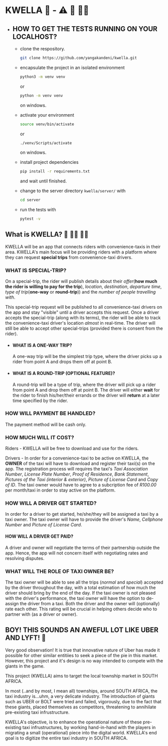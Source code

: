 # KWELLA 🚖 - ⚠️ 🚧 👷‍♂️

* ## HOW TO GET THE TESTS RUNNING ON YOUR LOCALHOST?

  * clone the respository.

    ```bash
    git clone https://github.com/yangakandeni/kwella.git
    ```

  * encapsulate the project in an isolated environment

    ```bash
    python3 -m venv venv
    ```

    or

    ```bash
    python -m venv venv
    ```

    on windows.

  * activate your environment
  
    ```bash
    source venv/bin/activate
    ```

    or

    ```bash
    ./venv/Scripts/activate
    ```

    on windows.

  * install project dependencies

    ```bash
    pip install -r requirements.txt
    ```

    and wait until finished.

  * change to the server directory `kwella/server/` with
  
    ```bash
    cd server
    ```

  * run the tests with

    ```bash
    pytest -v
    ```

## What is KWELLA? 🚕 🙋‍♂️ 🙋‍♀️

KWELLA will be an app that connects riders with convenience-taxis in their area. KWELLA's main focus will be providing riders with a platform where they can request **special trips** from convenience-taxi drivers.

### WHAT IS SPECIAL-TRIP?

On a special-trip, the rider will publish details about their _offer_(**how much the rider is willing to pay for the trip**), _location_, _destination_, _departure time_, _type of trip_(**one-way** or **round-trip**)) and the _number of people travelling with_.

This special-trip request will be published to all convenience-taxi drivers on the app and stay "visible" until a driver accepts this request. Once a driver accepts the special-trip (along with its terms), the rider will be able to track the convenience-taxi driver's location _almost_ in real-time. The driver will still be able to accept other special-trips (provided there is consent from the rider).

* #### WHAT IS A ONE-WAY TRIP?

  A one-way trip will be the simplest trip type, where the driver picks up a rider from point A and drops them off at point B.

* #### WHAT IS A ROUND-TRIP (OPTIONAL FEATURE)?

  A round-trip will be a type of trip, where the driver will pick up a rider from point A and drop them off at point B. The driver will either **wait** for the rider to finish his/her/their errands or the driver will **return** at a later time specified by the rider.

### HOW WILL PAYMENT BE HANDLED?

The payment method will be cash only.

### HOW MUCH WILL IT COST?

Riders - KWELLA will be free to download and use for the riders.

Drivers - In order for a convenience-taxi to be active on KWELLA, the **OWNER** of the taxi will have to download and register their taxi(s) on the app. The registration process will requires the taxi's _Taxi Association Number_, _License Plate Number_, _Proof of Residence_, _Bank Statement_, _Pictures of the Taxi (interior & exterior)_, _Picture of License Card_ and _Copy of ID_. The taxi owner would have to agree to a subcription fee of _R100.00_ per month/taxi in order to stay active on the platform.

### HOW WILL A DRIVER GET STARTED?

In order for a driver to get started, he/she/they will be assigned a taxi by a taxi owner. The taxi owner will have to provide the driver's _Name_, _Cellphone Number_ and _Picture of License Card_.

#### HOW WILL A DRIVER GET PAID?

A driver and owner will negotiate the terms of their partnership outside the app. Hence, the app will not concern itself with negotiating rates and resolving disputes.

### WHAT WILL THE ROLE OF TAXI OWNER BE?

The taxi owner will be able to see all the trips (_normal_ and _special_) accepted by the driver throughout the day, with a total estimation of how much the driver should bring by the end of the day. If the taxi owner is not pleased with the driver's performance, the taxi owner will have the option to de-assign the driver from a taxi. Both the driver and the owner will (optionally) rate each other. This rating will be crucial in helping others decide who to partner with (as a driver or owner).

## BOY! THIS SOUNDS AN AWEFUL LOT LIKE UBER AND LYFT! 🙈

Very good observation! It is true that innovative nature of Uber has made it possible for other similar entitiies to seek a piece of the pie in this market. However, this project and it's design is no way intended to compete with the giants in the game.

This project (KWELLA) aims to target the local township market in SOUTH AFRICA.

In most (..and by most, I mean all) townships, around SOUTH AFRICA, the taxi industry is...uhm, a very delicate industry. The introduction of giants such as UBER or BOLT were tried and failed, vigorously, due to the fact that these giants, placed themselves as competitors, threatening to annihilate pre-existing taxi infrustructure.

KWELLA's objective, is to enhance the operational nature of these pre-existing taxi infrustructures, by working hand-in-hand with the players in migrating a small (operational) piece into the digital world. KWELLA's end goal is to digitize the entire taxi industry in SOUTH AFRICA.
